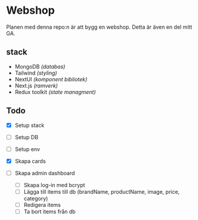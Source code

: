 # Webshop

Planen med denna repo:n är att bygg en webshop. Detta är även en del mitt GA.

## stack

- MongoDB _(databas)_
- Tailwind _(styling)_
- NextUI _(komponent bibliotek)_
- Next.js _(ramverk)_
- Redux toolkit _(state managment)_

## Todo

- [x] Setup stack
- [ ] Setup DB
- [ ] Setup env
- [x] Skapa cards

- [ ] Skapa admin dashboard
  - [ ] Skapa log-in med bcrypt
  - [ ] Lägga till items till db (brandName, productName, image, price, category)
  - [ ] Redigera items
  - [ ] Ta bort items från db
